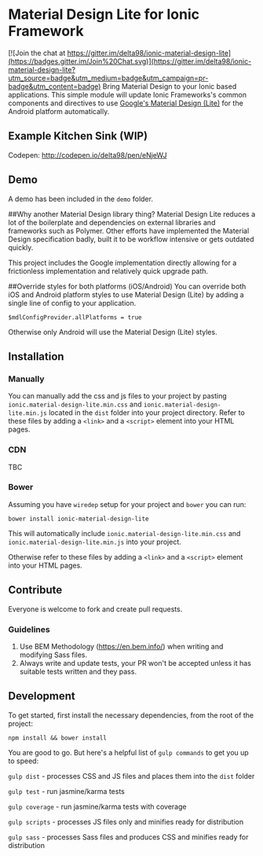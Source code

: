 # Material Design Lite for Ionic Framework

[![Join the chat at https://gitter.im/delta98/ionic-material-design-lite](https://badges.gitter.im/Join%20Chat.svg)](https://gitter.im/delta98/ionic-material-design-lite?utm_source=badge&utm_medium=badge&utm_campaign=pr-badge&utm_content=badge)
Bring Material Design to your Ionic based applications. This simple module will update Ionic Frameworks's common components and directives to use [Google's Material Design (Lite)](http://www.getmdl.io/) for the Android platform automatically.

## Example Kitchen Sink (WIP)
Codepen: http://codepen.io/delta98/pen/eNjeWJ

## Demo
A demo has been included in the `demo` folder.

##Why another Material Design library thing?
Material Design Lite reduces a lot of the boilerplate and dependencies on external libraries and frameworks such as Polymer. Other efforts have implemented the Material Design specification badly, built it to be workflow intensive or gets outdated quickly.

This project includes the Google implementation directly allowing for a frictionless implementation and relatively quick upgrade path.

##Override styles for both platforms (iOS/Android)
You can override both iOS and Android platform styles to use Material Design (Lite) by adding a single line of config to your application.

`$mdlConfigProvider.allPlatforms = true`

Otherwise only Android will use the Material Design (Lite) styles.

## Installation

### Manually 
You can manually add the css and js files to your project by pasting `ionic.material-design-lite.min.css` and `ionic.material-design-lite.min.js` located in the `dist` folder into your project directory.
Refer to these files by adding a `<link>` and a `<script>` element into your HTML pages.

### CDN 
TBC

### Bower
Assuming you have `wiredep` setup for your project and `bower` you can run:

`bower install ionic-material-design-lite`

This will automatically include `ionic.material-design-lite.min.css` and `ionic.material-design-lite.min.js` into your project.

Otherwise refer to these files by adding a `<link>` and a `<script>` element into your HTML pages.

## Contribute
Everyone is welcome to fork and create pull requests.

### Guidelines
1. Use BEM Methodology (https://en.bem.info/) when writing and modifying Sass files.
2. Always write and update tests, your PR won't be accepted unless it has suitable tests written and they pass.

## Development
To get started, first install the necessary dependencies, from the root of the project:

`npm install && bower install`

You are good to go. But here's a helpful list of `gulp commands` to get you up to speed:

`gulp dist` - processes CSS and JS files and places them into the `dist` folder

`gulp test` - run jasmine/karma tests

`gulp coverage` - run jasmine/karma tests with coverage

`gulp scripts` - processes JS files only and minifies ready for distribution 

`gulp sass` - processes Sass files and produces CSS and minifies ready for distribution 
